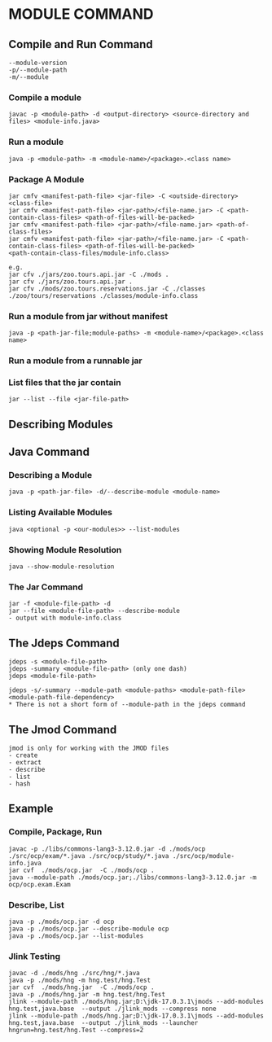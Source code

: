 # MODULE COMMAND
## Compile and Run Command
	--module-version 
	-p/--module-path
	-m/--module

### Compile a module
	javac -p <module-path> -d <output-directory> <source-directory and files> <module-info.java>

### Run a module
	java -p <module-path> -m <module-name>/<package>.<class name>

### Package A Module
	jar cmfv <manifest-path-file> <jar-file> -C <outside-directory> <class-file>
	jar cmfv <manifest-path-file> <jar-path>/<file-name.jar> -C <path-contain-class-files> <path-of-files-will-be-packed>
	jar cmfv <manifest-path-file> <jar-path>/<file-name.jar> <path-of-class-files>
	jar cmfv <manifest-path-file> <jar-path>/<file-name.jar> -C <path-contain-class-files> <path-of-files-will-be-packed>
	<path-contain-class-files/module-info.class>

	e.g. 
	jar cfv ./jars/zoo.tours.api.jar -C ./mods .
	jar cfv ./jars/zoo.tours.api.jar .
	jar cfv ./mods/zoo.tours.reservations.jar -C ./classes  ./zoo/tours/reservations ./classes/module-info.class
		 
### Run a module from jar without manifest
	java -p <path-jar-file;module-paths> -m <module-name>/<package>.<class name>
	
### Run a module from a runnable jar

### List files that the jar contain
	jar --list --file <jar-file-path>

## Describing Modules

## Java Command
### Describing a Module
	java -p <path-jar-file> -d/--describe-module <module-name>
	
### Listing Available Modules
	java <optional -p <our-modules>> --list-modules	

### Showing Module Resolution
	java --show-module-resolution

### The Jar Command
	jar -f <module-file-path> -d
	jar --file <module-file-path> --describe-module
	- output with module-info.class
	
## The Jdeps Command
	jdeps -s <module-file-path>
	jdeps -summary <module-file-path> (only one dash)
	jdeps <module-file-path>
	
	jdeps -s/-summary --module-path <module-paths> <module-path-file> <module-path-file-dependency>
	* There is not a short form of --module-path in the jdeps command
	
	
## The Jmod Command
	jmod is only for working with the JMOD files
	- create
	- extract
	- describe
	- list
	- hash

## Example
### Compile, Package, Run
	javac -p ./libs/commons-lang3-3.12.0.jar -d ./mods/ocp ./src/ocp/exam/*.java ./src/ocp/study/*.java ./src/ocp/module-info.java
	jar cvf  ./mods/ocp.jar  -C ./mods/ocp .
	java --module-path ./mods/ocp.jar;./libs/commons-lang3-3.12.0.jar -m ocp/ocp.exam.Exam

### Describe, List
	java -p ./mods/ocp.jar -d ocp
	java -p ./mods/ocp.jar --describe-module ocp
	java -p ./mods/ocp.jar --list-modules

### Jlink Testing
	javac -d ./mods/hng ./src/hng/*.java
	java -p ./mods/hng -m hng.test/hng.Test
	jar cvf  ./mods/hng.jar  -C ./mods/ocp .
	java -p ./mods/hng.jar -m hng.test/hng.Test
	jlink --module-path ./mods/hng.jar;D:\jdk-17.0.3.1\jmods --add-modules hng.test,java.base  --output ./jlink_mods --compress none
	jlink --module-path ./mods/hng.jar;D:\jdk-17.0.3.1\jmods --add-modules hng.test,java.base  --output ./jlink_mods --launcher hngrun=hng.test/hng.Test --compress=2
